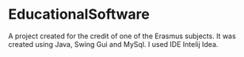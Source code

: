 # EducationalSoftware
A project created for the credit of one of the Erasmus subjects.
It was created using Java, Swing Gui and MySql. I used IDE Intelij Idea. 
